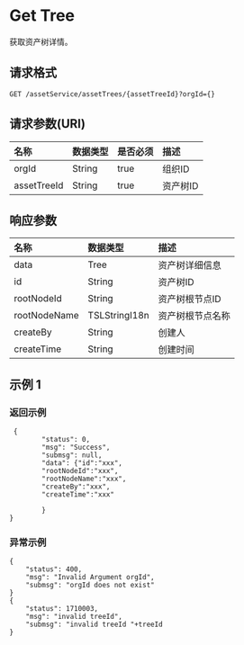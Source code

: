 # Get Tree

获取资产树详情。

## 请求格式

```
GET /assetService/assetTrees/{assetTreeId}?orgId={}
```

## 请求参数(URI)

| **名称**    | **数据类型** | **是否必须** | **描述**        |
|:------------|:-------------|:-------------|:----------------|
| orgId       | String       | true         | 组织ID |
| assetTreeId | String       | true         | 资产树ID   |



## 响应参数

| **名称**     | **数据类型**  | **描述**                        |
|:-------------|:--------------|:--------------------------------|
| data         | Tree          | 资产树详细信息 |
| id           | String        | 资产树ID                   |
| rootNodeId   | String        | 资产树根节点ID         |
| rootNodeName | TSLStringI18n | 资产树根节点名称       |
| createBy     | String        | 创建人  |
| createTime   | String        | 创建时间           |

## 示例 1

### 返回示例

```
 {
        "status": 0,
        "msg": "Success",
        "submsg": null,
        "data": {"id":"xxx",
        "rootNodeId":"xxx",
        "rootNodeName":"xxx",
        "createBy":"xxx",
        "createTime":"xxx"

        }
}
```



### 异常示例

```
{
    "status": 400,
    "msg": "Invalid Argument orgId",
    "submsg": "orgId does not exist"
}
{
    "status": 1710003,
    "msg": "invalid treeId",
    "submsg": "invalid treeId "+treeId
}

```
